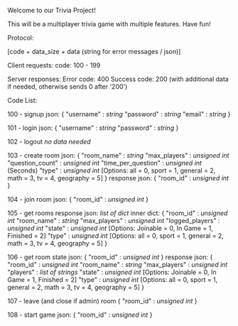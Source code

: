 Welcome to our Trivia Project!

This will be a multiplayer trivia game with multiple features.
Have fun!

Protocol:

[code + data_size + data (string for error messages / json)]

Client requests: 
code: 100 - 199

Server responses:
Error code: 400
Success code: 200 (with additional data if needed, otherwise sends 0 after '200')


Code List:

100 - signup 
json:
{
	"username" : *string*
	"password" : *string*
	"email" : *string*
}	

101 - login
json:
{
	"username" : *string*
	"password" : *string*
}

102 - logout
*no data needed*

103 - create room
json:
{
	"room_name" : *string*
	"max_players" : *unsigned int*
	"question_count" : *unsigned int*
	"time_per_question" : *unsigned int* (Seconds)
	"type" : *unsigned int* [Options: all = 0, sport = 1, general = 2, math = 3, tv = 4, geography = 5]
}
response json:
{
	"room_id" : *unsigned int*
}

104 - join room
json:
{
	"room_id" : *unsigned int*
}

105 - get rooms
response json:
*list of dict*
inner dict:
{
	"room_id" : *unsigned int*
	"room_name" : *string*
	"max_players" : *unsigned int*
	"logged_players" : *unsigned int*
	"state" : *unsigned int* [Options: Joinable = 0, In Game = 1, Finished = 2]
	"type" : *unsigned int* [Options: all = 0, sport = 1, general = 2, math = 3, tv = 4, geography = 5]
}

106 - get room state
json:
{
	"room_id" : *unsigned int*
}
response json:
{
	"room_id" : *unsigned int*
	"room_name" : *string*
	"max_players" : *unsigned int*
	"players" : *list of strings*
	"state" : *unsigned int* [Options: Joinable = 0, In Game = 1, Finished = 2]
	"type" : *unsigned int* [Options: all = 0, sport = 1, general = 2, math = 3, tv = 4, geography = 5]
}

107 - leave (and close if admin) room
{
	"room_id" : *unsigned int*
}

108 - start game
json:
{
	"room_id" : *unsigned int*
}


